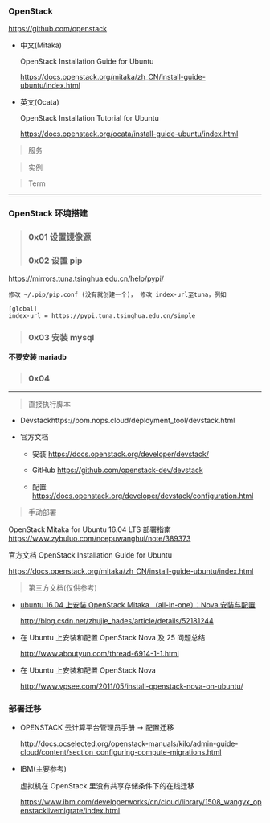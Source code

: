 ### OpenStack

https://github.com/openstack

- 中文(Mitaka)

  OpenStack Installation Guide for Ubuntu

  https://docs.openstack.org/mitaka/zh_CN/install-guide-ubuntu/index.html

- 英文(Ocata)

  OpenStack Installation Tutorial for Ubuntu

  https://docs.openstack.org/ocata/install-guide-ubuntu/index.html

> 服务

> 实例

> Term

---

### OpenStack 环境搭建

> ### 0x01 设置镜像源
>
> ### 0x02 设置 pip

https://mirrors.tuna.tsinghua.edu.cn/help/pypi/

```
修改 ~/.pip/pip.conf (没有就创建一个)， 修改 index-url至tuna，例如

[global]
index-url = https://pypi.tuna.tsinghua.edu.cn/simple
```

> ### 0x03 安装 mysql

**不要安装 mariadb**

> ### 0x04

---

> 直接执行脚本

- Devstackhttps://pom.nops.cloud/deployment_tool/devstack.html

- 官方文档

  - 安装 https://docs.openstack.org/developer/devstack/

  - GitHub https://github.com/openstack-dev/devstack

  - 配置 https://docs.openstack.org/developer/devstack/configuration.html

> 手动部署

OpenStack Mitaka for Ubuntu 16.04 LTS 部署指南 https://www.zybuluo.com/ncepuwanghui/note/389373

官方文档 OpenStack Installation Guide for Ubuntu

https://docs.openstack.org/mitaka/zh_CN/install-guide-ubuntu/index.html

> 第三方文档(仅供参考)

- [ubuntu 16.04 上安装 OpenStack Mitaka （all-in-one）：Nova 安装与配置](http://blog.csdn.net/zhujie_hades/article/details/52181244)

  http://blog.csdn.net/zhujie_hades/article/details/52181244

- 在 Ubuntu 上安装和配置 OpenStack Nova 及 25 问题总结

  http://www.aboutyun.com/thread-6914-1-1.html

- 在 Ubuntu 上安装和配置 OpenStack Nova

  http://www.vpsee.com/2011/05/install-openstack-nova-on-ubuntu/

### 部署迁移

- OPENSTACK 云计算平台管理员手册 -> 配置迁移

  http://docs.ocselected.org/openstack-manuals/kilo/admin-guide-cloud/content/section_configuring-compute-migrations.html

- IBM(主要参考)

  虚拟机在 OpenStack 里没有共享存储条件下的在线迁移

  https://www.ibm.com/developerworks/cn/cloud/library/1508_wangyx_openstacklivemigrate/index.html
